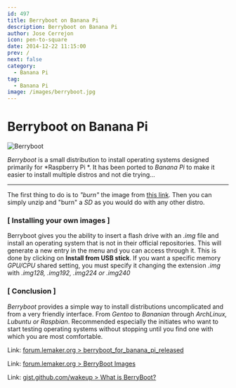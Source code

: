 ```yaml
---
id: 497
title: Berryboot on Banana Pi
description: Berryboot on Banana Pi
author: Jose Cerrejon
icon: pen-to-square
date: 2014-12-22 11:15:00
prev: /
next: false
category:
  - Banana Pi
tag:
  - Banana Pi
image: /images/berryboot.jpg
---
```


# Berryboot on Banana Pi

![Berryboot](/images/berryboot.jpg)

*Berryboot* is a small distribution to install operating systems designed primarily for *Raspberry Pi *. It has been ported to *Banana Pi* to make it easier to install multiple distros and not die trying...

- - -
The first thing to do is to *"burn"* the image from [this link](https://docs.google.com/file/d/0B38hUt6ypQXDQlM3eDdxVV9zcTA/edit). Then you can simply unzip and "burn" a *SD* as you would do with any other distro.

###  [ Installing your own images ]

Berryboot gives you the ability to insert a flash drive with an *.img* file and  install an operating system that is not in their official repositories. This will generate a new entry in the menu and you can access through it. This is done by clicking on **Install from USB stick**. If you want a specific memory *GPU/CPU* shared setting, you must specify it changing the extension *.img* with *.img128, .img192, .img224 or .img240*


###  [ Conclusion ]

*Berryboot* provides a simple way to install distributions uncomplicated and from a very friendly interface. From *Gentoo* to *Bananian* through *ArchLinux, Lubuntu or Raspbian*. Recommended especially the initiates who want to start testing operating systems without stopping until you find one with which you are most comfortable.

Link: [forum.lemaker.org > berryboot_for_banana_pi_released](http://forum.lemaker.org/4111-1-1-berryboot_for_banana_pi_released.html)

Link: [forum.lemaker.org > BerryBoot Images](http://forum.lemaker.org/viewthread.php?tid=4792)

Link: [gist.github.com/wakeup > What is BerryBoot?](https://gist.github.com/wakeup/da81d27ec922882f2502)